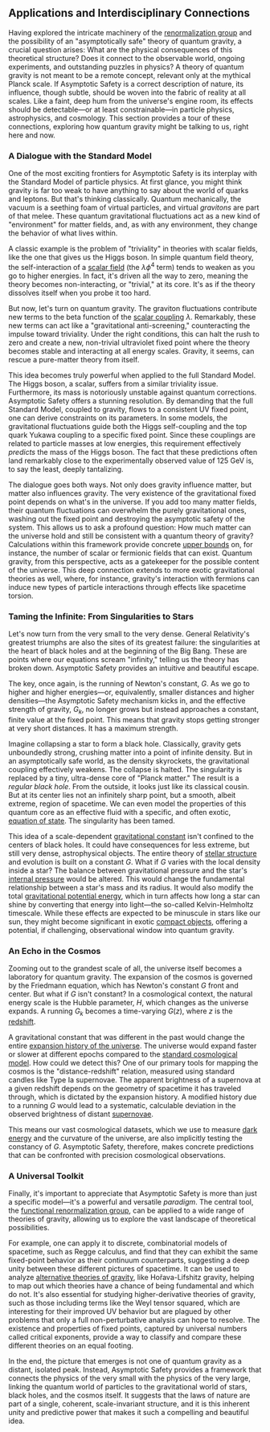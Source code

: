 ## Applications and Interdisciplinary Connections

Having explored the intricate machinery of the [renormalization group](@article_id:147223) and the possibility of an "asymptotically safe" theory of quantum gravity, a crucial question arises: What are the physical consequences of this theoretical structure? Does it connect to the observable world, ongoing experiments, and outstanding puzzles in physics? A theory of quantum gravity is not meant to be a remote concept, relevant only at the mythical Planck scale. If Asymptotic Safety is a correct description of nature, its influence, though subtle, should be woven into the fabric of reality at all scales. Like a faint, deep hum from the universe's engine room, its effects should be detectable—or at least constrainable—in particle physics, astrophysics, and cosmology. This section provides a tour of these connections, exploring how quantum gravity might be talking to us, right here and now.

### A Dialogue with the Standard Model

One of the most exciting frontiers for Asymptotic Safety is its interplay with the Standard Model of particle physics. At first glance, you might think gravity is far too weak to have anything to say about the world of quarks and leptons. But that's thinking classically. Quantum mechanically, the vacuum is a seething foam of virtual particles, and virtual *gravitons* are part of that melee. These quantum gravitational fluctuations act as a new kind of "environment" for matter fields, and, as with any environment, they change the behavior of what lives within.

A classic example is the problem of "triviality" in theories with scalar fields, like the one that gives us the Higgs boson. In simple quantum field theory, the self-interaction of a [scalar field](@article_id:153816) (the $\lambda \phi^4$ term) tends to weaken as you go to higher energies. In fact, it's driven all the way to zero, meaning the theory becomes non-interacting, or "trivial," at its core. It's as if the theory dissolves itself when you probe it too hard.

But now, let's turn on quantum gravity. The graviton fluctuations contribute new terms to the beta function of the [scalar coupling](@article_id:202876) $\lambda$. Remarkably, these new terms can act like a "gravitational anti-screening," counteracting the impulse toward triviality. Under the right conditions, this can halt the rush to zero and create a new, non-trivial ultraviolet fixed point where the theory becomes stable and interacting at all energy scales. Gravity, it seems, can rescue a pure-matter theory from itself.

This idea becomes truly powerful when applied to the full Standard Model. The Higgs boson, a scalar, suffers from a similar triviality issue. Furthermore, its mass is notoriously unstable against quantum corrections. Asymptotic Safety offers a stunning resolution. By demanding that the full Standard Model, coupled to gravity, flows to a consistent UV fixed point, one can derive constraints on its parameters. In some models, the gravitational fluctuations guide both the Higgs self-coupling and the top quark Yukawa coupling to a specific fixed point. Since these couplings are related to particle masses at low energies, this requirement effectively *predicts* the mass of the Higgs boson. The fact that these predictions often land remarkably close to the experimentally observed value of 125 GeV is, to say the least, deeply tantalizing.

The dialogue goes both ways. Not only does gravity influence matter, but matter also influences gravity. The very existence of the gravitational fixed point depends on what's in the universe. If you add too many matter fields, their quantum fluctuations can overwhelm the purely gravitational ones, washing out the fixed point and destroying the asymptotic safety of the system. This allows us to ask a profound question: How much matter can the universe hold and still be consistent with a quantum theory of gravity? Calculations within this framework provide concrete [upper bounds](@article_id:274244) on, for instance, the number of scalar or fermionic fields that can exist. Quantum gravity, from this perspective, acts as a gatekeeper for the possible content of the universe. This deep connection extends to more exotic gravitational theories as well, where, for instance, gravity's interaction with fermions can induce new types of particle interactions through effects like spacetime torsion.

### Taming the Infinite: From Singularities to Stars

Let's now turn from the very small to the very dense. General Relativity's greatest triumphs are also the sites of its greatest failure: the singularities at the heart of black holes and at the beginning of the Big Bang. These are points where our equations scream "infinity," telling us the theory has broken down. Asymptotic Safety provides an intuitive and beautiful escape.

The key, once again, is the running of Newton's constant, $G$. As we go to higher and higher energies—or, equivalently, smaller distances and higher densities—the Asymptotic Safety mechanism kicks in, and the effective strength of gravity, $G_k$, no longer grows but instead approaches a constant, finite value at the fixed point. This means that gravity stops getting stronger at very short distances. It has a maximum strength.

Imagine collapsing a star to form a black hole. Classically, gravity gets unboundedly strong, crushing matter into a point of infinite density. But in an asymptotically safe world, as the density skyrockets, the gravitational coupling effectively weakens. The collapse is halted. The singularity is replaced by a tiny, ultra-dense core of "Planck matter." The result is a *regular black hole*. From the outside, it looks just like its classical cousin. But at its center lies not an infinitely sharp point, but a smooth, albeit extreme, region of spacetime. We can even model the properties of this quantum core as an effective fluid with a specific, and often exotic, [equation of state](@article_id:141181). The singularity has been tamed.

This idea of a scale-dependent [gravitational constant](@article_id:262210) isn't confined to the centers of black holes. It could have consequences for less extreme, but still very dense, astrophysical objects. The entire theory of [stellar structure](@article_id:135867) and evolution is built on a constant $G$. What if $G$ varies with the local density inside a star? The balance between gravitational pressure and the star's [internal pressure](@article_id:153202) would be altered. This would change the fundamental relationship between a star's mass and its radius. It would also modify the total [gravitational potential energy](@article_id:268544), which in turn affects how long a star can shine by converting that energy into light—the so-called Kelvin-Helmholtz timescale. While these effects are expected to be minuscule in stars like our sun, they might become significant in exotic [compact objects](@article_id:157117), offering a potential, if challenging, observational window into quantum gravity.

### An Echo in the Cosmos

Zooming out to the grandest scale of all, the universe itself becomes a laboratory for quantum gravity. The expansion of the cosmos is governed by the Friedmann equation, which has Newton's constant $G$ front and center. But what if $G$ isn't constant? In a cosmological context, the natural energy scale is the Hubble parameter, $H$, which changes as the universe expands. A running $G_k$ becomes a time-varying $G(z)$, where $z$ is the [redshift](@article_id:159451).

A gravitational constant that was different in the past would change the entire [expansion history of the universe](@article_id:161532). The universe would expand faster or slower at different epochs compared to the [standard cosmological model](@article_id:159339). How could we detect this? One of our primary tools for mapping the cosmos is the "distance-redshift" relation, measured using standard candles like Type Ia supernovae. The apparent brightness of a supernova at a given redshift depends on the geometry of spacetime it has traveled through, which is dictated by the expansion history. A modified history due to a running $G$ would lead to a systematic, calculable deviation in the observed brightness of distant [supernovae](@article_id:161279).

This means our vast cosmological datasets, which we use to measure [dark energy](@article_id:160629) and the curvature of the universe, are also implicitly testing the constancy of $G$. Asymptotic Safety, therefore, makes concrete predictions that can be confronted with precision cosmological observations.

### A Universal Toolkit

Finally, it's important to appreciate that Asymptotic Safety is more than just a specific model—it's a powerful and versatile *paradigm*. The central tool, the [functional renormalization group](@article_id:191049), can be applied to a wide range of theories of gravity, allowing us to explore the vast landscape of theoretical possibilities.

For example, one can apply it to discrete, combinatorial models of spacetime, such as Regge calculus, and find that they can exhibit the same fixed-point behavior as their continuum counterparts, suggesting a deep unity between these different pictures of spacetime. It can be used to analyze [alternative theories of gravity](@article_id:158174), like Hořava-Lifshitz gravity, helping to map out which theories have a chance of being fundamental and which do not. It's also essential for studying higher-derivative theories of gravity, such as those including terms like the Weyl tensor squared, which are interesting for their improved UV behavior but are plagued by other problems that only a full non-perturbative analysis can hope to resolve. The existence and properties of fixed points, captured by universal numbers called critical exponents, provide a way to classify and compare these different theories on an equal footing.

In the end, the picture that emerges is not one of quantum gravity as a distant, isolated peak. Instead, Asymptotic Safety provides a framework that connects the physics of the very small with the physics of the very large, linking the quantum world of particles to the gravitational world of stars, black holes, and the cosmos itself. It suggests that the laws of nature are part of a single, coherent, scale-invariant structure, and it is this inherent unity and predictive power that makes it such a compelling and beautiful idea.